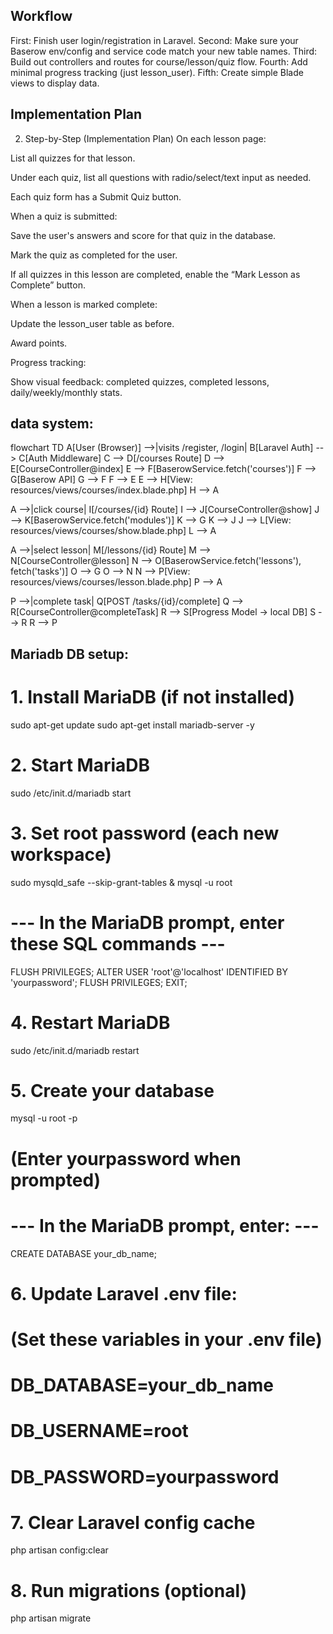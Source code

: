 ## Workflow
First: Finish user login/registration in Laravel.
Second: Make sure your Baserow env/config and service code match your new table names.
Third: Build out controllers and routes for course/lesson/quiz flow.
Fourth: Add minimal progress tracking (just lesson_user).
Fifth: Create simple Blade views to display data.



## Implementation Plan
2. Step-by-Step (Implementation Plan)
On each lesson page:

List all quizzes for that lesson.

Under each quiz, list all questions with radio/select/text input as needed.

Each quiz form has a Submit Quiz button.

When a quiz is submitted:

Save the user's answers and score for that quiz in the database.

Mark the quiz as completed for the user.

If all quizzes in this lesson are completed, enable the “Mark Lesson as Complete” button.

When a lesson is marked complete:

Update the lesson_user table as before.

Award points.

Progress tracking:

Show visual feedback: completed quizzes, completed lessons, daily/weekly/monthly stats.


## data system:
flowchart TD
  A[User (Browser)] -->|visits /register, /login| B[Laravel Auth] --> C[Auth Middleware]
  C --> D[/courses Route]
  D --> E[CourseController@index]
  E --> F[BaserowService.fetch('courses')]
  F --> G[Baserow API]
  G --> F
  F --> E
  E --> H[View: resources/views/courses/index.blade.php]
  H --> A

  A -->|click course| I[/courses/{id} Route]
  I --> J[CourseController@show]
  J --> K[BaserowService.fetch('modules')]
  K --> G
  K --> J
  J --> L[View: resources/views/courses/show.blade.php]
  L --> A

  A -->|select lesson| M[/lessons/{id} Route]
  M --> N[CourseController@lesson]
  N --> O[BaserowService.fetch('lessons'), fetch('tasks')]
  O --> G
  O --> N
  N --> P[View: resources/views/courses/lesson.blade.php]
  P --> A

  P -->|complete task| Q[POST /tasks/{id}/complete]
  Q --> R[CourseController@completeTask]
  R --> S[Progress Model -> local DB]
  S --> R
  R --> P


  ## Mariadb DB setup:
  # 1. Install MariaDB (if not installed)
sudo apt-get update
sudo apt-get install mariadb-server -y

# 2. Start MariaDB
sudo /etc/init.d/mariadb start

# 3. Set root password (each new workspace)
sudo mysqld_safe --skip-grant-tables &
mysql -u root

# --- In the MariaDB prompt, enter these SQL commands ---
FLUSH PRIVILEGES;
ALTER USER 'root'@'localhost' IDENTIFIED BY 'yourpassword';
FLUSH PRIVILEGES;
EXIT;

# 4. Restart MariaDB
sudo /etc/init.d/mariadb restart

# 5. Create your database
mysql -u root -p
# (Enter yourpassword when prompted)
# --- In the MariaDB prompt, enter: ---
CREATE DATABASE your_db_name;

# 6. Update Laravel .env file:
# (Set these variables in your .env file)
# DB_DATABASE=your_db_name
# DB_USERNAME=root
# DB_PASSWORD=yourpassword

# 7. Clear Laravel config cache
php artisan config:clear

# 8. Run migrations (optional)
php artisan migrate

  